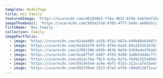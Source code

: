 ```yaml
---
template: ModelPage
title: Hoi Family
featuredImage: 'https://ucarecdn.com/46103862-ff6a-4622-b78b-5ab7ee715e91/'
imageThumbnail: 'https://ucarecdn.com/985e27a8-9703-4f7f-b4de-a606d2cc1355/'
firstName: 'Hoi Family '
collection: Family
imagePortfolio:
  - image: 'https://ucarecdn.com/42a4e985-a316-47a2-b87a-649b80ab19d7/'
  - image: 'https://ucarecdn.com/9a3b53f9-bd7b-4f94-ba2d-69a181552b76/'
  - image: 'https://ucarecdn.com/a708130b-085b-4636-9e5d-b3b9ede476ad/'
  - image: 'https://ucarecdn.com/4ce87f4f-6487-4fd3-9208-3e0b43ddbc7f/'
  - image: 'https://ucarecdn.com/a52ac7be-f0c5-4c6a-b27a-fb991255a99d/'
  - image: 'https://ucarecdn.com/b919e5e6-a14e-4bf1-9152-312ccafe33a4/'
  - image: 'https://ucarecdn.com/092759ad-3522-47a3-bf2b-c89a012871ca/'
---
```


